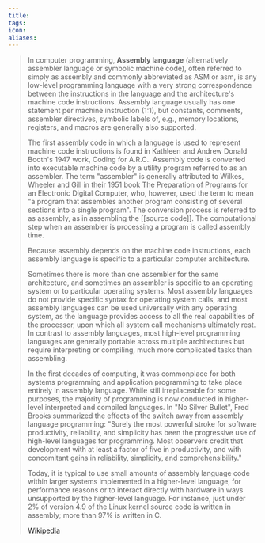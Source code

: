 ```yaml
---
title: 
tags: 
icon: 
aliases: 
---
```

> In computer programming,  **Assembly language** (alternatively assembler language or symbolic machine code), often referred to simply as assembly and commonly abbreviated as ASM or asm, is any low-level programming language with a very strong correspondence between the instructions in the language and the architecture's machine code instructions. Assembly language usually has one statement per machine instruction (1:1), but  constants, comments, assembler directives, symbolic labels of, e.g., memory locations, registers, and macros are generally also supported.
>
> The first assembly code in which a language is used to represent machine code instructions is found in Kathleen and Andrew Donald Booth's 1947 work, Coding for A.R.C.. Assembly code is converted into executable machine code by a utility program referred to as an assembler. The term "assembler" is generally attributed to Wilkes, Wheeler and Gill in their 1951 book The Preparation of Programs for an Electronic Digital Computer, who, however, used the term to mean "a program that assembles another program consisting of several sections into a single program". The conversion process is referred to as assembly, as in assembling the [[source code]]. The computational step when an assembler is processing a program is called assembly time.
>
> Because assembly depends on the machine code instructions, each assembly language is specific to a particular computer architecture.
>
> Sometimes there is more than one assembler for the same architecture, and sometimes an assembler is specific to an operating system or to particular operating systems. Most assembly languages do not provide specific syntax for operating system calls, and most assembly languages can be used universally with any operating system, as the language provides access to all the real capabilities of the processor, upon which all system call mechanisms ultimately rest. In contrast to assembly languages, most high-level programming languages are generally portable across multiple architectures but require interpreting or compiling, much more complicated tasks than assembling.
>
> In the first decades of computing, it was commonplace for both systems programming and application programming to take place entirely in assembly language.  While still irreplaceable for some purposes, the majority of programming is now conducted in higher-level interpreted and compiled languages.  In "No Silver Bullet", Fred Brooks summarized the effects of the switch away from assembly language programming: "Surely the most powerful stroke for software productivity, reliability, and simplicity has been the progressive use of high-level languages for programming. Most observers credit that development with at least a factor of five in productivity, and with concomitant gains in reliability, simplicity, and comprehensibility."
>
> Today, it is typical to use small amounts of assembly language code within larger systems implemented in a higher-level language, for performance reasons or to interact directly with hardware in ways unsupported by the higher-level language.  For instance, just under 2% of version 4.9 of the Linux kernel source code is written in assembly; more than 97% is written in C.
>
> [Wikipedia](https://en.wikipedia.org/wiki/Assembly%20language)